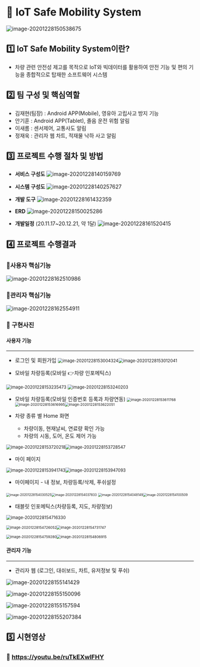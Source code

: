 # :car: IoT Safe Mobility System

![image-20201228150538675](md-images/image-20201228150538675.png)







## :one: IoT Safe Mobility System이란?

- 차량 관련 안전성 제고를 목적으로 IoT와 빅데이터를 활용하여 안전 기능 및 편의 기능을 종합적으로 탑재한 소프트웨어 시스템





## :two: 팀 구성 및 핵심역할

- 김재현(팀장) : Android APP(Mobile), 영유아 고립사고 방지 기능
- 안기훈 : Android APP(Tablet),  졸음 운전 위험 알림
- 이새롬 : 센서제어, 교통사도 알림
- 정재욱 : 관리자 웹 차트, 적재물 낙하 사고 알림





## :three: 프로젝트 수행 절차 및 방법



- **서비스 구성도**
![image-20201228140159769](md-images/image-20201228140159769.png)



- **시스템 구성도**
![image-20201228140257627](md-images/image-20201228140257627.png)



- **개발 도구**
![image-20201228161432359](md-images/image-20201228161432359.png)



- **ERD**
![image-20201228150025286](md-images/image-20201228150025286.png)



- **개발일정** (20.11.17~20.12.21, 약 1달)
![image-20201228161520415](md-images/image-20201228161520415.png)





## 4️⃣ 프로젝트 수행결과

### :pushpin:사용자 핵심기능

![image-20201228162510986](md-images/image-20201228162510986.png)



### :pushpin:관리자 핵심기능

![image-20201228162554911](md-images/image-20201228162554911.png)



### :pushpin: 구현사진​

#### 사용자 기능

---

- 로그인 및 회원가입
<img src="md-images/image-20201228153004324.png" alt="image-20201228153004324" style="zoom: 80%;" /><img src="md-images/image-20201228153012041.png" alt="image-20201228153012041" style="zoom: 80%;" />



- 모바일 차량등록(모바일 :point_right:차량 인포메틱스)
<img src="md-images/image-20201228153235473.png" alt="image-20201228153235473" style="zoom:80%;" />
<img src="md-images/image-20201228153240203.png" alt="image-20201228153240203" style="zoom:80%;" />

- 모바일 차량등록(모바일 인증번호 등록과 차량연동)
<img src="md-images/image-20201228153611768.png" alt="image-20201228153611768" style="zoom:67%;" /><img src="md-images/image-20201228153616995.png" alt="image-20201228153616995" style="zoom:67%;" /><img src="md-images/image-20201228153622051.png" alt="image-20201228153622051" style="zoom:67%;" />



- 차량 종류 별 Home 화면
  - 차량이동, 현재날씨, 연료량 확인 가능
  - 차량의 시동, 도어, 온도 제어 가능

<img src="md-images/image-20201228153722342.png" alt="image-20201228153720218" style="zoom:80%;" /><img src="md-images/image-20201228153728547.png" alt="image-20201228153728547" style="zoom:80%;" />



- 마이 페이지

<img src="md-images/image-20201228153941743.png" alt="image-20201228153941743" style="zoom:80%;" /><img src="md-images/image-20201228153947093.png" alt="image-20201228153947093" style="zoom:80%;" />

- 마이페이지 - 내 정보, 차량등록/삭제, 푸쉬설정

<img src="md-images/image-20201228154030525.png" alt="image-20201228154030525" style="zoom: 60%;" /><img src="md-images/image-20201228154037833.png" alt="image-20201228154037833" style="zoom: 60%;" />
<img src="md-images/image-20201228154048149.png" alt="image-20201228154048149" style="zoom: 60%;" /><img src="md-images/image-20201228154100509.png" alt="image-20201228154100509" style="zoom: 60%;" />



- 태블릿 인포메틱스(차량등록, 지도, 차량정보)

<img src="md-images/image-20201228154716330.png" alt="image-20201228154716330" style="zoom: 80%;" />

<img src="md-images/image-20201228154726052.png" alt="image-20201228154726052" style="zoom:67%;" /><img src="md-images/image-20201228154731747.png" alt="image-20201228154731747" style="zoom:67%;" />

<img src="md-images/image-20201228154759280.png" alt="image-20201228154759280" style="zoom: 67%;" /><img src="md-images/image-20201228154806915.png" alt="image-20201228154806915" style="zoom: 67%;" />



#### 관리자 기능

---

- 관리자 웹 (로그인, 대쉬보드, 차트, 유저정보 및 푸쉬)

![image-20201228155141429](md-images/image-20201228155141429.png)

![image-20201228155150096](md-images/image-20201228155150096.png)

![image-20201228155157594](md-images/image-20201228155157594.png)

![image-20201228155207384](md-images/image-20201228155207384.png)





## :five: 시현영상

###  :movie_camera: ​https://youtu.be/ruTkEXwlFHY 